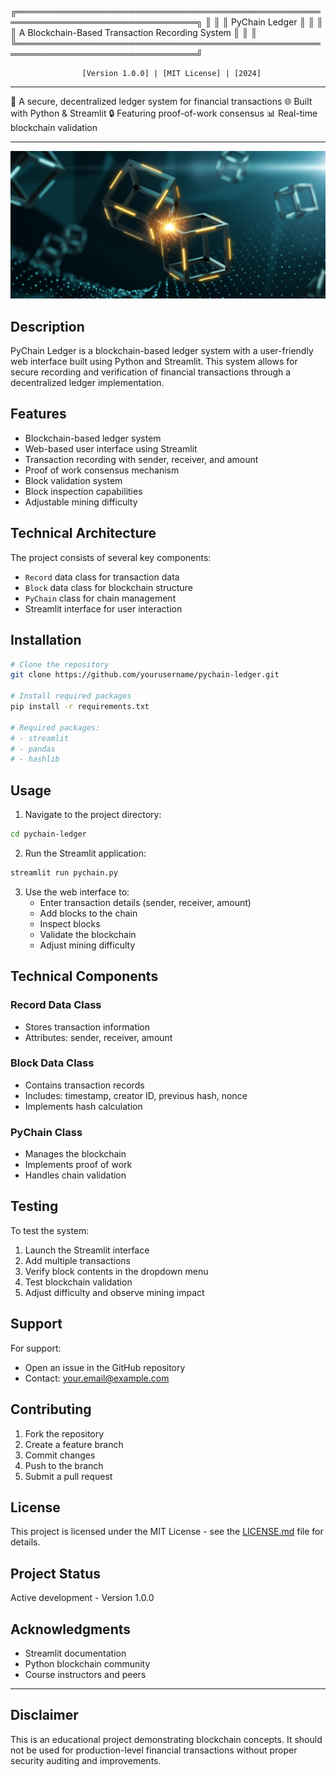 ╔═══════════════════════════════════════════════════════════════════════════════╗
║                                                                               ║
║                              PyChain Ledger                                   ║
║                                                                               ║
║           A Blockchain-Based Transaction Recording System                     ║
║                                                                               ║
╚═══════════════════════════════════════════════════════════════════════════════╝

                    [Version 1.0.0] | [MIT License] | [2024]

--------------------------------------------------------------------------------

🔗 A secure, decentralized ledger system for financial transactions
🌐 Built with Python & Streamlit
🔒 Featuring proof-of-work consensus
📊 Real-time blockchain validation

--------------------------------------------------------------------------------
![alt=""](Images/application-image.png)

## Description

PyChain Ledger is a blockchain-based ledger system with a user-friendly web interface built using Python and Streamlit. This system allows for secure recording and verification of financial transactions through a decentralized ledger implementation.

## Features

- Blockchain-based ledger system
- Web-based user interface using Streamlit
- Transaction recording with sender, receiver, and amount
- Proof of work consensus mechanism
- Block validation system
- Block inspection capabilities
- Adjustable mining difficulty

## Technical Architecture

The project consists of several key components:

- `Record` data class for transaction data
- `Block` data class for blockchain structure
- `PyChain` class for chain management
- Streamlit interface for user interaction

## Installation

```bash
# Clone the repository
git clone https://github.com/yourusername/pychain-ledger.git

# Install required packages
pip install -r requirements.txt

# Required packages:
# - streamlit
# - pandas
# - hashlib
```

## Usage

1. Navigate to the project directory:
```bash
cd pychain-ledger
```

2. Run the Streamlit application:
```bash
streamlit run pychain.py
```

3. Use the web interface to:
   - Enter transaction details (sender, receiver, amount)
   - Add blocks to the chain
   - Inspect blocks
   - Validate the blockchain
   - Adjust mining difficulty

## Technical Components

### Record Data Class
- Stores transaction information
- Attributes: sender, receiver, amount

### Block Data Class
- Contains transaction records
- Includes: timestamp, creator ID, previous hash, nonce
- Implements hash calculation

### PyChain Class
- Manages the blockchain
- Implements proof of work
- Handles chain validation

## Testing

To test the system:
1. Launch the Streamlit interface
2. Add multiple transactions
3. Verify block contents in the dropdown menu
4. Test blockchain validation
5. Adjust difficulty and observe mining impact

## Support

For support:
- Open an issue in the GitHub repository
- Contact: your.email@example.com

## Contributing

1. Fork the repository
2. Create a feature branch
3. Commit changes
4. Push to the branch
5. Submit a pull request

## License

This project is licensed under the MIT License - see the [LICENSE.md](LICENSE.md) file for details.

## Project Status

Active development - Version 1.0.0

## Acknowledgments

- Streamlit documentation
- Python blockchain community
- Course instructors and peers

---

## Disclaimer

This is an educational project demonstrating blockchain concepts. It should not be used for production-level financial transactions without proper security auditing and improvements.
